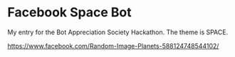 # Facebook Space Bot
 My entry for the Bot Appreciation Society Hackathon. The theme is SPACE.

https://www.facebook.com/Random-Image-Planets-588124748544102/

